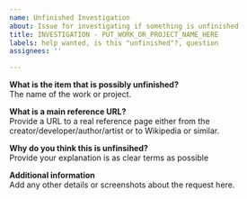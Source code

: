 ```yaml
---
name: Unfinished Investigation
about: Issue for investigating if something is unfinished
title: INVESTIGATION - PUT_WORK_OR_PROJECT_NAME_HERE
labels: help wanted, is this "unfinished"?, question
assignees: ''

---
```


**What is the item that is possibly unfinished?**  
The name of the work or project.

**What is a main reference URL?**  
Provide a URL to a real reference page either from the creator/developer/author/artist or to Wikipedia or similar.  

**Why do you think this is unfinsihed?**  
Provide your explanation is as clear terms as possible

**Additional information**  
Add any other details or screenshots about the request here.
